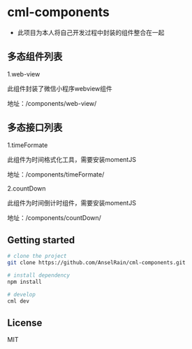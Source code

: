 # cml-components
* 此项目为本人将自己开发过程中封装的组件整合在一起

## 多态组件列表
1.web-view

此组件封装了微信小程序webview组件

地址：/components/web-view/

## 多态接口列表

1.timeFormate

此组件为时间格式化工具，需要安装momentJS

地址：/components/timeFormate/

2.countDown

此组件为时间倒计时组件，需要安装momentJS

地址：/components/countDown/
## Getting started

```bash
# clone the project
git clone https://github.com/AnselRain/cml-components.git

# install dependency
npm install

# develop
cml dev
```

## License

MIT